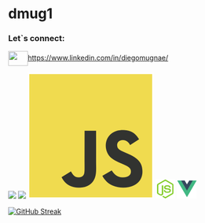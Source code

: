 # dmug1

<h3 align="left">Let`s connect:</h3>
<p align="left">
<a href="your link" target="blank"><img align="center" src="https://cdn.jsdelivr.net/npm/simple-icons@3.0.1/icons/linkedin.svg" alt="" height="30" width="40" />https://www.linkedin.com/in/diegomugnae/</a>





<p align="left">
    <img src="https://cdn.jsdelivr.net/gh/devicons/devicon/icons/html5/html5-original.svg" />
    <img src="https://cdn.jsdelivr.net/gh/devicons/devicon/icons/css3/css3-original.svg" />
    <img src="https://github.com/devicons/devicon/blob/master/icons/javascript/javascript-original.svg" />    
    <img src="https://github.com/devicons/devicon/blob/master/icons/nodejs/nodejs-original.svg" alt="javscript" width="40" height="40" />
    <img src="https://github.com/devicons/devicon/blob/master/icons/vuejs/vuejs-original.svg" alt="javscript" width="40" height="40" />

  


</p>


[![GitHub Streak](https://github-readme-streak-stats.herokuapp.com/?user=dmug1)](https://git.io/streak-stats)